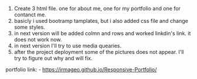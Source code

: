1. Create 3 html file. one for about me, one for my portfolio and one for contanct me.
2. basicly i used bootramp tamplates, but i also added css file and change some styles.
3. in next version will be added colmn and rows and worked linkdin's link. it does not work now.
4. in next version I'll try to use media quearies.
5. after the project deployment some of the pictures does not appear. I'll try to figure out why and will fix.




portfolio link: - https://irmageo.github.io/Responsive-Portfolio/

